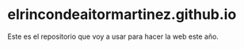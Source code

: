 # elrincondeaitormartinez.github.io

Este es el repositorio que voy a usar para hacer la web este año.

